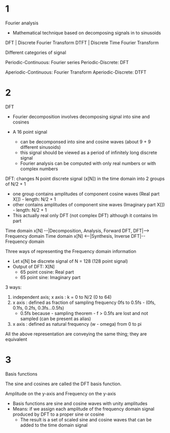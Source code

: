 # 1

Fourier analysis

-   Mathematical technique based on decomposing signals in to sinusoids

DFT | Discrete Fourier Transform
DTFT | Discrete Time Fourier Transform

Different categories of signal

Periodic-Continuous: Fourier series
Periodic-Discrete: DFT

Aperiodic-Continuous: Fourier Transform
Aperiodic-Discrete: DTFT

# 2

DFT

-   Fourier decomposition involves decomposing signal into sine and cosines

-   A 16 point signal
    -   can be decomponsed into sine and cosine waves (about 9 + 9 different sinusoids)
    -   this signal should be viewed as a period of infinitely long discrete signal
    -   Fourier analysis can be computed with only real numbers or with complex numbers

DFT: changes N point discrete signal (x[N]) in the time domain into 2 groups of N/2 + 1

-   one group contains amplitudes of component cosine waves (Real part X[]) - length: N/2 + 1
-   other contains amplitudes of component sine waves (Imaginary part X[]) - length: N/2 + 1
-   This actually real only DFT (not complex DFT) although it contains Im part

Time domain x[N] --|Decomposition, Analysis, Forward DFT, DFT|--> Frequency domain
Time domain x[N] <--|Synthesis, Inverse DFT|-- Frequency domain

Three ways of representing the Frequency domain information

-   Let x[N] be discrete signal of N = 128 (128 point signal)
-   Output of DFT: X[N]
    -   65 point cosine: Real part
    -   65 point sine: Imaginary part

3 ways:

1. independent axis; x axis : k = 0 to N/2 (0 to 64)
2. x axis : defined as fraction of sampling frequency 0fs to 0.5fs - (0fs, 0.1fs, 0.2fs, 0.3fs...0.5fs)
    - 0.5fs because - sampling theorem - f > 0.5fs are lost and not sampled (can be present as alias)
3. x axis : defined as natural frequency (w - omega) from 0 to pi

All the above representation are conveying the same thing; they are equivalent

# 3

Basis functions

The sine and cosines are called the DFT basis function.

Amplitude on the y-axis and Frequency on the y-axis

-   Basis functions are sine and cosine waves with unity amplitudes
-   Means: if we assign each amplitude of the frequency domain signal produced by DFT to a proper sine or cosine
    -   The result is a set of scaled sine and cosine waves that can be added to the time domain signal
